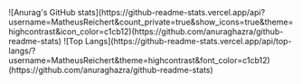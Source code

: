 <span>
![Anurag's GitHub stats](https://github-readme-stats.vercel.app/api?username=MatheusReichert&count_private=true&show_icons=true&theme=highcontrast&icon_color=c1cb12)(https://github.com/anuraghazra/github-readme-stats)
![Top Langs](https://github-readme-stats.vercel.app/api/top-langs/?username=MatheusReichert&theme=highcontrast&font_color=c1cb12)(https://github.com/anuraghazra/github-readme-stats)
</span>

